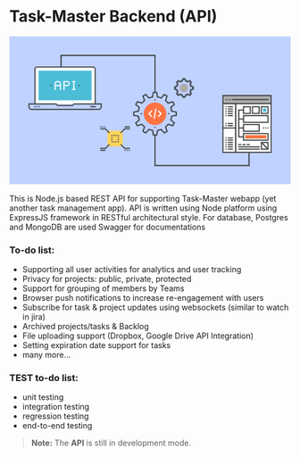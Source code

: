 # Task-Master Backend (API)

![REST API](https://raw.githubusercontent.com/humoyun/taskmaster-api/master/public/Rest-API.jpg)

This is Node.js based REST API for supporting Task-Master webapp (yet another task management app).
API is written using Node platform using ExpressJS framework in RESTful architectural style.
For database, Postgres and MongoDB are used
Swagger for documentations

### To-do list:

- Supporting all user activities for analytics and user tracking
- Privacy for projects: public, private, protected
- Support for grouping of members by Teams
- Browser push notifications to increase re-engagement with users
- Subscribe for task & project updates using websockets (similar to watch in jira)
- Archived projects/tasks & Backlog
- File uploading support (Dropbox, Google Drive API Integration)
- Setting expiration date support for tasks
- many more...

### TEST to-do list:

- unit testing
- integration testing
- regression testing
- end-to-end testing

> **Note:** The **API** is still in development mode.
